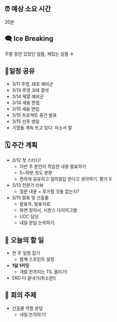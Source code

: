## ⏰ 예상 소요 시간

20분

## 🗨️ Ice Breaking

주말 동안 있었던 일들, 재밌는 일들 ㅎ

## 🎈일정 공유

- 3/11 주영, 태호 예비군
- 3/13 주영 코테 결석
- 3/14 재열 예비군
- 3/14 세웅 면접
- 3/15 세웅 면접
- 3/15 프로젝트 중간 발표
- 3/15 선주 생일
- 기업들 계속 뜨고 있다. 자소서 철

## 🗓️ 주간 계획

- 3/12 첫 스터디!
    - 이번 주 본인이 학습한 내용 발표하기
    - 5~10분 정도 분량
    - 편하게 공유하고 질의응답 한다고 생각하기. 평가 X
- 3/13 전문가 리뷰
    - 질문 내용 + 추가할 것들 없는지?
- 3/15 발표 및 산출물
    - 발표자, 발표자료
    - 화면 정의서, 시퀀스 다이어그램
    - UCC 담당
    - 내일 분담 논의하기

## 📅 오늘의 할 일

- 한 주 일정 잡기
    - 함께 스프린트 설정
- **1일 1커밋**
    - 개발 전까지는 TIL 올리기!
- ERD 다 끝내기(최소한!)

## 📔 회의 주제

- 산출물 역할 분담
    - 내일 논의하기!
